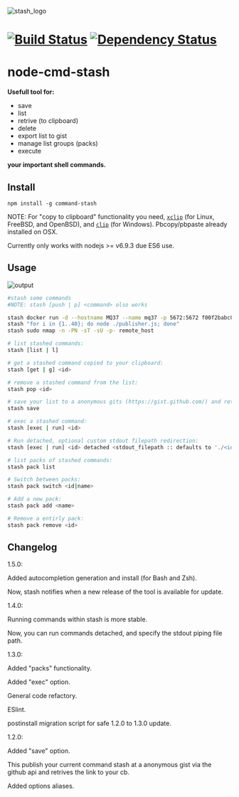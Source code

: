 ![stash_logo](https://cloud.githubusercontent.com/assets/11579281/22157644/439ed802-df17-11e6-9178-05591a3daa9b.png)

[![Build Status](https://travis-ci.org/Franco-Poveda/node-cmd-stash.svg?branch=master)](https://travis-ci.org/Franco-Poveda/node-cmd-stash)
[![Dependency Status](https://david-dm.org/Franco-Poveda/node-cmd-stash.svg)](https://david-dm.org/Franco-Poveda/node-cmd-stash)
==================

node-cmd-stash
==================

 **Usefull tool for:**
 * save
 * list
 * retrive (to clipboard)
 * delete
 * export list to gist
 * manage list groups (packs)
 * execute
 
 **your important shell commands.**


Install
-------

```
npm install -g command-stash

```
NOTE: For "copy to clipboard" functionality you need, [`xclip`](http://www.cyberciti.biz/faq/xclip-linux-insert-files-command-output-intoclipboard/) (for Linux, FreeBSD, and OpenBSD), and [`clip`](http://www.labnol.org/software/tutorials/copy-dos-command-line-output-clipboard-clip-exe/2506/) (for Windows). Pbcopy/pbpaste already installed on OSX.

Currently only works with nodejs >= v6.9.3 due ES6 use. 

Usage
-----

![output](https://cloud.githubusercontent.com/assets/11579281/22849760/d68d2240-efde-11e6-9a8e-c3fea9b36b01.gif)


```bash
#stash some commands 
#NOTE: stash [push | p] <command> olso works

stash docker run -d --hostname MQ37 --name mq37 -p 5672:5672 f00f2babc0bd
stash "for i in {1..40}; do node ./publisher.js; done"
stash sudo nmap -n -PN -sT -sU -p- remote_host

# list stashed commands:
stash [list | l]

# get a stashed command copied to your clipboard:
stash [get | g] <id>

# remove a stashed command from the list:
stash pop <id>

# save your list to a anonymous gits (https://gist.github.com/) and retrives the link :
stash save 

# exec a stashed command:
stash [exec | run] <id>

# Run detached, optional custom stdout filepath redirection:
stash [exec | run] <id> detached <stdout_filepath :: defaults to './<id>.out' >

# list packs of stashed commands:
stash pack list

# Switch between packs:
stash pack switch <id|name>

# Add a new pack:
stash pack add <name>

# Remove a entirly pack:
stash pack remove <id>
```


 Changelog
----------

1.5.0:

Added autocompletion generation and install (for Bash and Zsh).

Now, stash notifies when a new release of the tool is available for update.

1.4.0:

Running commands within stash is more stable.

Now, you can run commands detached, and specify the stdout piping file path.

1.3.0:

Added "packs" functionality.

Added "exec" option.

General code refactory.

ESlint.

postinstall migration script for safe 1.2.0 to 1.3.0 update.


1.2.0:

Added "save" option. 

This publish your current command stash at a anonymous gist via the github api and retrives the link to your cb.


Added options aliases.

